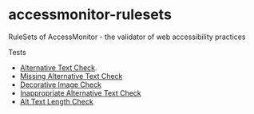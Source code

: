 # accessmonitor-rulesets
RuleSets of AccessMonitor - the validator of web accessibility practices

Tests

- [Alternative Text Check](en/img_01a).
- [Missing Alternative Text Check](en/img_01b)
- [Decorative Image Check](en/img_02)
- [Inappropriate Alternative Text Check](en/img_03)
- [Alt Text Length Check](en/img_04)
